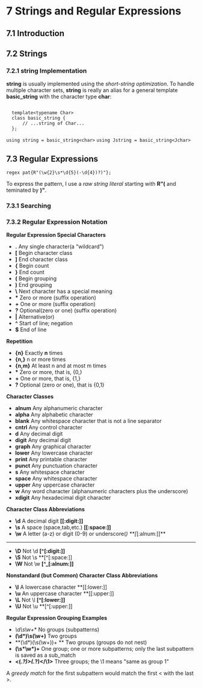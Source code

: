# 7 Strings and Regular Expressions


## 7.1 Introduction

## 7.2 Strings

### 7.2.1 string Implementation

  **string** is usually implemented using the *short-string optimization*.
  To handle multiple character sets, **string** is really an alias for a general template **basic_string** with the character type **char**:

  ```

    template<typename Char>
    class basic_string {
        // ...string of Char...
    };

  ```
  `using string = basic_string<char>`
  `using Jstring = basic_string<Jchar>`


## 7.3 Regular Expressions

`regex pat{R"(\w{2}\s*\d{5}(-\d{4})?)"};`

  To express the pattern, I use a *raw string literal* starting with **R"(** and teminated by **)"**.

### 7.3.1 Searching

### 7.3.2 Regular Expression Notation

**Regular Expression Special Characters**

- **.**    Any single character(a "wildcard")
- **[**    Begin character class
- **]**    End character class
- **{**    Begin count
- **}**    End count
- **(**    Begin grouping
- **)**    End grouping
- **\\**    Next character has a special meaning
- **\***    Zero or more (suffix operation)
- **+**    One or more (suffix operation)
- **?**    Optional(zero or one) (suffix operation)
- **|**    Alternative(or)
- **^**    Start of line; negation
- **$**    End of line

**Repetition**

- **{n}**    Exactly **n** times
- **{n,}**   n or more times
- **{n,m}**  At least n and at most m times
- **\***      Zero or more, that is, {0,}
- **+**      One or more, that is, {1,}
- **?**      Optional (zero or one), that is {0,1}

**Character Classes**

- **alnum**    Any alphanumeric character
- **alpha**    Any alphabetic character
- **blank**    Any whitespace character that is not a line separator
- **cntrl**    Any control character
- **d**        Any decimal digit
- **digit**    Any decimal digit
- **graph**    Any graphical character
- **lower**    Any lowercase character
- **print**    Any printable character
- **punct**    Any punctuation character
- **s**        Any whitespace character
- **space**    Any whitespace character
- **upper**    Any uppercase character
- **w**        Any word character (alphanumeric characters plus the underscore)
- **xdigit**   Any hexadecimal digit character


**Character Class Abbreviations**

- **\d**    A decimal digit         **[[:digit:]]**
- **\s**    A space (space,tab,etc.)    **[[:space:]]**
- **\w**    A letter (a-z) or digit (0-9) or underscore(_)   **[_[:alnum:]]**
-----------------
- **\D**    Not \d                  **[^[:digit:]]**
- **\S**    Not \s                  **[^[:space:]]
- **\W**    Not \w                  **[^_[:alnum:]]**


**Nonstandard (but Common) Character Class Abbreviations**

- **\l**    A lowercase character      **[[:lower:]]
- **\u**    An uppercase character     **[[:upper:]]
- **\L**    Not \l                     **[^[:lower:]]**
- **\U**    Not \u                     **[^[:upper:]]

**Regular Expression Grouping Examples**

- **\\d*\\s\\w\+**      No groups (subpatterns)
- **\(\\d\*\)\\s\(\\w\+\)**    Two groups
- **\(\\d\*\)\(\\s\(\\w\+\)\)\+ **  Two groups (groups do not nest)
- **\(\\s\*\\w\*\)\+**        One group; one or more subpatterns;
                       only the last subpattern is saved as a sub_match
- **<(.*?)>(.*?)</\1>**  Three groups; the \1 means "same as group 1"

A *greedy match* for the first subpattern would match the first < with the last >.






